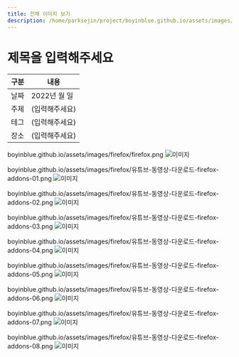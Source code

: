 ```yaml
---
title: 전체 이미지 보기
description: /home/parksejin/project/boyinblue.github.io/assets/images/firefox
---
```



제목을 입력해주세요
===


|구분|내용|
|---|---|
|날짜|2022년 월 일|
|주제|(입력해주세요)|
|테그|(입력해주세요)|
|장소|(입력해주세요)|


boyinblue.github.io/assets/images/firefox/firefox.png
![이미지](firefox.png)


boyinblue.github.io/assets/images/firefox/유튜브-동영상-다운로드-firefox-addons-01.png
![이미지](유튜브-동영상-다운로드-firefox-addons-01.png)


boyinblue.github.io/assets/images/firefox/유튜브-동영상-다운로드-firefox-addons-02.png
![이미지](유튜브-동영상-다운로드-firefox-addons-02.png)


boyinblue.github.io/assets/images/firefox/유튜브-동영상-다운로드-firefox-addons-03.png
![이미지](유튜브-동영상-다운로드-firefox-addons-03.png)


boyinblue.github.io/assets/images/firefox/유튜브-동영상-다운로드-firefox-addons-04.png
![이미지](유튜브-동영상-다운로드-firefox-addons-04.png)


boyinblue.github.io/assets/images/firefox/유튜브-동영상-다운로드-firefox-addons-05.png
![이미지](유튜브-동영상-다운로드-firefox-addons-05.png)


boyinblue.github.io/assets/images/firefox/유튜브-동영상-다운로드-firefox-addons-06.png
![이미지](유튜브-동영상-다운로드-firefox-addons-06.png)


boyinblue.github.io/assets/images/firefox/유튜브-동영상-다운로드-firefox-addons-07.png
![이미지](유튜브-동영상-다운로드-firefox-addons-07.png)


boyinblue.github.io/assets/images/firefox/유튜브-동영상-다운로드-firefox-addons-08.png
![이미지](유튜브-동영상-다운로드-firefox-addons-08.png)


